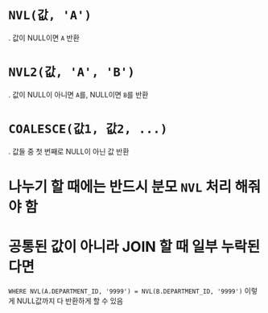 # `NVL(값, 'A')`
  . 값이 NULL이면 `A` 반환
# `NVL2(값, 'A', 'B')`
  . 값이 NULL이 아니면 `A`를, NULL이면 `B`를 반환
# `COALESCE(값1, 값2, ...)`
  . 값들 중 첫 번째로 NULL이 아닌 값 반환
# 나누기 할 때에는 반드시 분모 `NVL` 처리 해줘야 함
# 공통된 값이 아니라 JOIN 할 때 일부 누락된다면
`WHERE NVL(A.DEPARTMENT_ID, '9999') = NVL(B.DEPARTMENT_ID, '9999')` 이렇게 NULL값까지 다 반환하게 할 수 있음
